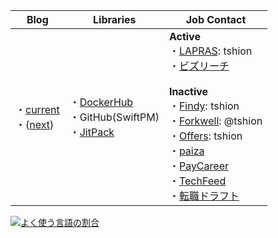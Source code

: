 Blog | Libraries | Job Contact
--- | --- | ---
・[current](https://mokumokulog.netlify.app/)<br />・([next](https://mklog.netlify.app/)) | ・[DockerHub](https://hub.docker.com/u/tshion)<br />・GitHub(SwiftPM)<br />・[JitPack](https://jitpack.io/) | **Active**<br />・[LAPRAS]: tshion<br />・[ビズリーチ]<br /><br />**Inactive**<br />・[Findy]: tshion<br />・[Forkwell]: @tshion<br />・[Offers]: tshion<br />・[paiza]<br />・[PayCareer]<br />・[TechFeed]<br />・[転職ドラフト]
[![よく使う言語の割合](https://github-readme-stats.vercel.app/api/top-langs/?hide=css,dockerfile,html,makefile,scss,shell&layout=compact&username=tshion)](https://github.com/anuraghazra/github-readme-stats)



[Findy]: https://findy-code.io/
[Forkwell]: https://forkwell.com/
[LAPRAS]: https://lapras.com/
[Offers]: https://offers.jp/
[paiza]: https://paiza.jp/
[PayCareer]: https://pay-career.com/
[TechFeed]: https://techfeed.io/people/@shion_engineer
[転職ドラフト]: https://job-draft.jp/users/60683
[ビズリーチ]: https://www.bizreach.jp/
